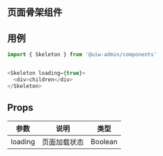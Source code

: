 ## 页面骨架组件

## 用例

```js
import { Skeleton } from '@uiw-admin/components'


<Skeleton loading={true}>
  <div>children</div>
</Skeleton>

```

## Props
| 参数 | 说明	| 类型	|
| --  | -- | -- |
| loading | 页面加载状态	| Boolean	|

